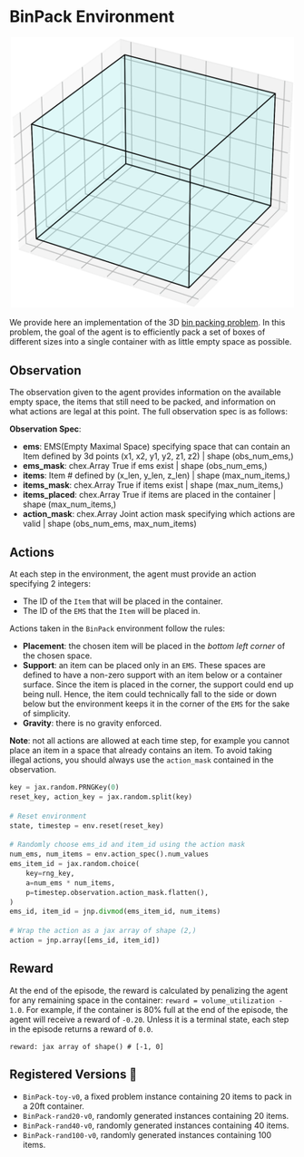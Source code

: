 # BinPack Environment

<p align="center">
        <img src="../img/binpack.gif" width="500"/>
</p>

We provide here an implementation of the 3D [bin packing problem](https://en.wikipedia.org/wiki/Bin_packing_problem). In this problem, the goal of the agent is to efficiently pack a set of boxes of different sizes into a single container with
as little empty space as possible.

## Observation
The observation given to the agent provides information on the available empty space, the items that
still need to be packed, and information on what actions are legal at this point. The full observation
spec is as follows:


**Observation Spec**:

- **ems**: EMS(Empty Maximal Space) specifying space that can contain an Item defined by 3d points (x1, x2, y1, y2, z1, z2) | shape (obs_num_ems,)
- **ems_mask**: chex.Array True if ems exist | shape (obs_num_ems,)
- **items**: Item # defined by (x_len, y_len, z_len) | shape (max_num_items,)
- **items_mask**: chex.Array True if items exist | shape (max_num_items,)
- **items_placed**: chex.Array True if items are placed in the container | shape (max_num_items,)
- **action_mask**: chex.Array Joint action mask specifying which actions are valid | shape (obs_num_ems, max_num_items)


## Actions
At each step in the environment, the agent must provide an action specifying 2 integers:
- The ID of the `Item` that will be placed in the container.
- The ID of the `EMS` that the `Item` will be placed in.

Actions taken in the `BinPack` environment follow the rules:

- **Placement**: the chosen item will be placed in the *bottom left corner* of the chosen space.
- **Support**: an item can be placed only in an `EMS`. These spaces are defined to have a
non-zero support with an item below or a container surface. Since the item is placed in the corner,
the support could end up being null. Hence, the item could technically fall to the side or down
below but the environment keeps it in the corner of the `EMS` for the sake of simplicity.
- **Gravity**: there is no gravity enforced.

**Note**: not all actions are allowed at each time step, for example you cannot place an item in a
space that already contains an item. To avoid taking illegal actions, you should always use the
`action_mask` contained in the observation.

```python
key = jax.random.PRNGKey(0)
reset_key, action_key = jax.random.split(key)

# Reset environment
state, timestep = env.reset(reset_key)

# Randomly choose ems_id and item_id using the action mask
num_ems, num_items = env.action_spec().num_values
ems_item_id = jax.random.choice(
    key=rng_key,
    a=num_ems * num_items,
    p=timestep.observation.action_mask.flatten(),
)
ems_id, item_id = jnp.divmod(ems_item_id, num_items)

# Wrap the action as a jax array of shape (2,)
action = jnp.array([ems_id, item_id])
```

## Reward
At the end of the episode, the reward is calculated by penalizing the agent for any remaining space
in the container: `reward = volume_utilization - 1.0`.
For example, if the container is 80% full at the end of the episode, the agent will receive
a reward of `-0.20`. Unless it is a terminal state, each step in the episode returns
a reward of `0.0`.

```
reward: jax array of shape() # [-1, 0]
```

## Registered Versions 📖
- `BinPack-toy-v0`, a fixed problem instance containing 20 items to pack in a 20ft container.
- `BinPack-rand20-v0`, randomly generated instances containing 20 items.
- `BinPack-rand40-v0`, randomly generated instances containing 40 items.
- `BinPack-rand100-v0`, randomly generated instances containing 100 items.
